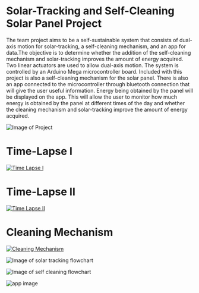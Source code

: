 # Solar-Tracking and Self-Cleaning Solar Panel Project
The team project aims to be a self-sustainable system that consists of dual-axis motion
for solar-tracking, a self-cleaning mechanism, and an app for data.The objective
is to determine whether the addition of the self-cleaning mechanism and solar-tracking improves the amount of energy acquired. Two linear actuators are
used to allow dual-axis motion. The system is controlled by an Arduino
Mega microcontroller board. Included with this project is also a self-cleaning
mechanism for the solar panel. There is also an app connected to the
microcontroller through bluetooth connection that will give the user useful
information. Energy being obtained by the panel will be displayed on the app.
This will allow the user to monitor how much energy is obtained by the panel at
different times of the day and whether the cleaning mechanism and solar-tracking improve the amount of energy acquired.

![Image of Project](https://i.ibb.co/jzwz8Jy/spp.png)
# Time-Lapse I
[![Time Lapse I](https://img.youtube.com/vi/sqDxO9PTMds/0.jpg)](https://www.youtube.com/watch?v=sqDxO9PTMds)
# Time-Lapse II
[![Time Lapse II](https://img.youtube.com/vi/SfHdstA0kLI/0.jpg)](https://www.youtube.com/watch?v=SfHdstA0kLI)
# Cleaning Mechanism
[![Cleaning Mechanism](https://img.youtube.com/vi/GH2ruWZ_b_o/0.jpg)](https://www.youtube.com/watch?v=GH2ruWZ_b_o)


![Image of solar tracking flowchart](https://i.ibb.co/L09BvRC/stflowchart.png)

![Image of self cleaning flowchart](https://i.ibb.co/PMtKYQV/mflowchart.png)

![app image](https://i.ibb.co/JzkjMtM/appimage.png)





